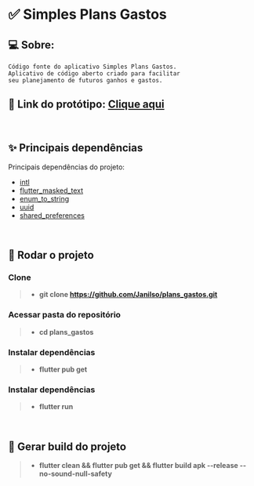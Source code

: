 # ✅ Simples Plans Gastos

## 💻 Sobre:

```
Código fonte do aplicativo Simples Plans Gastos.
Aplicativo de código aberto criado para facilitar
seu planejamento de futuros ganhos e gastos.
```

## 🔗 Link do protótipo: [Clique aqui](https://www.figma.com/file/RGa7mzAG9ikNnyoMVeBjXl/Prev-Gastos?node-id=0%3A1)

<br>

## ✨ Principais dependências

Principais dependências do projeto:

- [intl](https://pub.dev/packages/intl)
- [flutter_masked_text](https://pub.dev/packages/flutter_masked_text)
- [enum_to_string](https://pub.dev/packages/enum_to_string)
- [uuid](https://pub.dev/packages/uuid)
- [shared_preferences](https://pub.dev/packages/shared_preferences)

<br>

## 🏁 Rodar o projeto

### Clone

> - **git clone https://github.com/Janilso/plans_gastos.git**

### Acessar pasta do repositório

> - **cd plans_gastos**

### Instalar dependências

> - **flutter pub get**

### Instalar dependências

> - **flutter run**

<br>

## 🔧 Gerar build do projeto

> - **flutter clean && flutter pub get && flutter build apk --release --no-sound-null-safety**
